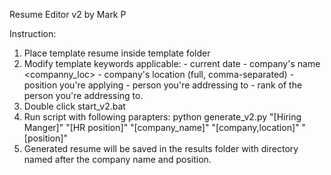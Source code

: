 Resume Editor v2
by Mark P

Instruction:
1. Place template resume inside template folder
2. Modify template keywords applicable:
    <date> - current date
    <company> - company's name
    <companny_loc> - company's location (full, comma-separated)
    <position> - position you're applying
    <to> - person you're addressing to
    <rank> - rank of the person you're addressing to.
3. Double click start_v2.bat
4. Run script with following parapters:
    python generate_v2.py "[Hiring Manger]" "[HR position]" "[company_name]" "[company,location]" "[position]"
5. Generated resume will be saved in the results folder with directory named after the company name and position.  